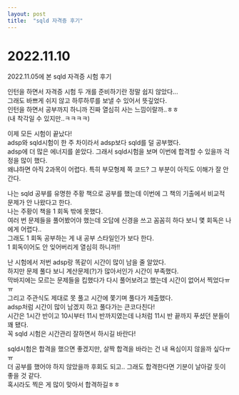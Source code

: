 ```yaml
---
layout: post
title:  "sqld 자격증 후기"
---
```


# 2022.11.10

2022.11.05에 본 sqld 자격증 시험 후기

인턴을 하면서 자격증 시험 두 개를 준비하기란 정말 쉽지 않았다...  
그래도 바쁘게 쉬지 않고 하루하루를 보낼 수 있어서 뜻깊었다.  
인턴을 하면서 공부까지 하니까 진짜 열심히 사는 느낌이랄까..ㅎㅎ  
(내 착각일 수 있지만..ㅋㅋㅋㅋ)

이제 모든 시험이 끝났다!  
adsp와 sqld시험이 한 주 차이라서 adsp보다 sqld를 덜 공부했다.  
adsp에 더 많은 에너지를 쏟았다. 그래서 sqld시험을 보며 이번에 합격할 수 있을까 걱정을 많이 했다.  
왜냐하면 아직 2과목이 어렵다. 특히 부모형제 쪽 코드? 그 부분이 아직도 이해가 잘 안 간다.

나는 sqld 공부를 유명한 주황 책으로 공부를 했는데 이번에 그 책의 기출에서 비교적 문제가 안 나왔다고 한다.  
나는 주황이 책을 1 회독 밖에 못했다.  
여러 번 문제들을 풀어봤어야 했는데 오답에 신경을 쓰고 꼼꼼히 하다 보니 몇 회독은 나에게 어렵다..  
그래도 1 회독 공부하는 게 내 공부 스타일인가 보다 한다.  
1 회독이어도 안 잊어버리게 열심히 하니까!!

난 시험에서 저번 adsp랑 똑같이 시간이 많이 남을 줄 알았다.  
하지만 문제 풀다 보니 계산문제(?)가 많아서인가 시간이 부족했다.  
막바지에는 모르는 문제들을 킵했다가 다시 풀어보려고 했는데 시간이 없어서 찍었다ㅠㅠ  
그리고 주관식도 제대로 못 풀고 시간에 쫓기며 풀다가 제출했다.  
adsp처럼 시간이 많이 남겠지 하고 풀다가는 큰코다친다!  
시간은 1시간 반이고 10시부터 11시 반까지였는데 나처럼 11시 반 끝까지 푸셨던 분들이 꽤 됐다.  
꼭 sqld 시험은 시간관리 잘하면서 하시길 바란다!

sqld시험은 합격을 했으면 좋겠지만, 살짝 합격을 바라는 건 내 욕심이지 않을까 싶다ㅠㅠ  
더 공부를 했어야 하지 않았을까 후회도 되고.. 그래도 합격한다면 기분이 날아갈 듯이 좋을 것 같다.  
혹시라도 찍은 게 많이 맞아서 합격하길ㅎㅎ
